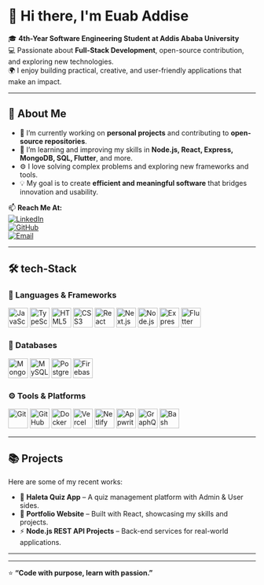 
# 👋 Hi there, I'm Euab Addise  

🎓 **4th-Year Software Engineering Student at Addis Ababa University**  
💻 Passionate about **Full-Stack Development**, open-source contribution, and exploring new technologies.  
🌍 I enjoy building practical, creative, and user-friendly applications that make an impact.  

---

## 🧠 About Me  

- 🚀 I’m currently working on **personal projects** and contributing to **open-source repositories**.  
- 🌱 I’m learning and improving my skills in **Node.js, React, Express, MongoDB, SQL, Flutter**, and more.  
- ⚙️ I love solving complex problems and exploring new frameworks and tools.  
- 💡 My goal is to create **efficient and meaningful software** that bridges innovation and usability.  

📫 **Reach Me At:**  
[![LinkedIn](https://img.shields.io/badge/LinkedIn-EuabAddise-blue?logo=linkedin&logoColor=white)](https://www.linkedin.com/in/joab-addis-326208380)  
[![GitHub](https://img.shields.io/badge/GitHub-GraceMercy7-black?logo=github)](https://github.com/GraceMercy7)  
[![Email](https://img.shields.io/badge/Email-euabaddise7@gmail.com-red?logo=gmail&logoColor=white)](mailto:euabaddise7@gmail.com)

---

## 🛠️  tech-Stack

### 🚀 Languages & Frameworks  
<p align="left">
  <img src="https://cdn.jsdelivr.net/gh/devicons/devicon/icons/javascript/javascript-original.svg" width="40" height="40" alt="JavaScript"/>
  <img src="https://cdn.jsdelivr.net/gh/devicons/devicon/icons/typescript/typescript-original.svg" width="40" height="40" alt="TypeScript"/>
  <img src="https://cdn.jsdelivr.net/gh/devicons/devicon/icons/html5/html5-original.svg" width="40" height="40" alt="HTML5"/>
  <img src="https://cdn.jsdelivr.net/gh/devicons/devicon/icons/css3/css3-original.svg" width="40" height="40" alt="CSS3"/>
  <img src="https://cdn.jsdelivr.net/gh/devicons/devicon/icons/react/react-original.svg" width="40" height="40" alt="React"/>
  <img src="https://cdn.jsdelivr.net/gh/devicons/devicon/icons/nextjs/nextjs-original.svg" width="40" height="40" alt="Next.js"/>
  <img src="https://cdn.jsdelivr.net/gh/devicons/devicon/icons/nodejs/nodejs-original.svg" width="40" height="40" alt="Node.js"/>
  <img src="https://cdn.jsdelivr.net/gh/devicons/devicon/icons/express/express-original.svg" width="40" height="40" alt="Express.js"/>
  <img src="https://cdn.jsdelivr.net/gh/devicons/devicon/icons/flutter/flutter-original.svg" width="40" height="40" alt="Flutter"/>
</p>

### 🧩 Databases  
<p align="left">
  <img src="https://cdn.jsdelivr.net/gh/devicons/devicon/icons/mongodb/mongodb-original.svg" width="40" height="40" alt="MongoDB"/>
  <img src="https://cdn.jsdelivr.net/gh/devicons/devicon/icons/mysql/mysql-original.svg" width="40" height="40" alt="MySQL"/>
  <img src="https://cdn.jsdelivr.net/gh/devicons/devicon/icons/postgresql/postgresql-original.svg" width="40" height="40" alt="PostgreSQL"/>
  <img src="https://cdn.jsdelivr.net/gh/devicons/devicon/icons/firebase/firebase-plain.svg" width="40" height="40" alt="Firebase"/>
</p>

### ⚙️ Tools & Platforms  
<p align="left">
  <img src="https://cdn.jsdelivr.net/gh/devicons/devicon/icons/git/git-original.svg" width="40" height="40" alt="Git"/>
  <img src="https://cdn.jsdelivr.net/gh/devicons/devicon/icons/github/github-original.svg" width="40" height="40" alt="GitHub"/>
  <img src="https://cdn.jsdelivr.net/gh/devicons/devicon/icons/docker/docker-original.svg" width="40" height="40" alt="Docker"/>
  <img src="https://cdn.jsdelivr.net/gh/devicons/devicon/icons/vercel/vercel-original.svg" width="40" height="40" alt="Vercel"/>
  <img src="https://cdn.jsdelivr.net/gh/devicons/devicon/icons/netlify/netlify-original.svg" width="40" height="40" alt="Netlify"/>
  <img src="https://cdn.jsdelivr.net/gh/devicons/devicon/icons/appwrite/appwrite-original.svg" width="40" height="40" alt="Appwrite"/>
  <img src="https://cdn.jsdelivr.net/gh/devicons/devicon/icons/graphql/graphql-plain.svg" width="40" height="40" alt="GraphQL"/>
  <img src="https://cdn.jsdelivr.net/gh/devicons/devicon/icons/bash/bash-original.svg" width="40" height="40" alt="Bash"/>
</p>

---

## 📚 Projects  
Here are some of my recent works:  

- 🧩 **Haleta Quiz App** – A quiz management platform with Admin & User sides.  
- 💬 **Portfolio Website** – Built with React, showcasing my skills and projects.  
- ⚡ **Node.js REST API Projects** – Back-end services for real-world applications.  

---

 

---

⭐ **“Code with purpose, learn with passion.”**  

